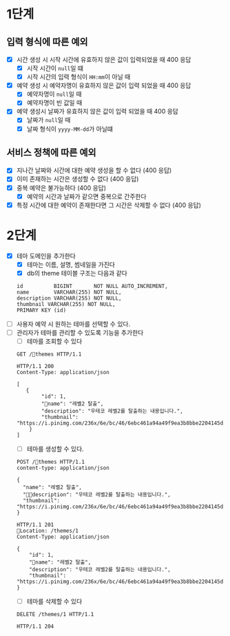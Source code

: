 # 1단계

## 입력 형식에 따른 예외

- [x] 시간 생성 시 시작 시간에 유효하지 않은 값이 입력되었을 때 400 응답
    - [x] 시작 시간이 `null`일 떄
    - [x] 시작 시간의 입력 형식이 `HH:mm`이 아닐 때
- [x] 예약 생성 시 예약자명이 유효하지 않은 값이 입력 되었을 때 400 응답
    - [x] 예약자명이 `null`일 때
    - [x] 예약자명이 빈 값일 때
- [x] 예약 생성시 날짜가 유효하지 않은 값이 입력 되었을 때 400 응답
    - [x] 날짜가 `null`일 때
    - [x] 날짜 형식이 `yyyy-MM-dd`가 아닐떄

## 서비스 정책에 따른 예외

- [x] 지나간 날짜와 시간에 대한 예약 생성을 할 수 없다 (400 응답)
- [x] 이미 존재하는 시간은 생성할 수 없다 (400 응답)
- [x] 중복 예약은 불가능하다 (400 응답)
    - [x] 예약의 시간과 날짜가 같으면 중복으로 간주한다
- [x] 특정 시간에 대한 예약이 존재한다면 그 시간은 삭제할 수 없다 (400 응답)

# 2단계

- [x] 테마 도메인을 추가한다
    - [x] 테마는 이름, 설명, 썸네일을 가진다
    - [x] db의 theme 테이블 구조는 다음과 같다
  ```angular2html
  id          BIGINT       NOT NULL AUTO_INCREMENT,
  name        VARCHAR(255) NOT NULL,
  description VARCHAR(255) NOT NULL,
  thumbnail VARCHAR(255) NOT NULL,
  PRIMARY KEY (id)
  ```
- [ ] 사용자 예약 시 원하는 테마를 선택할 수 있다.
- [ ] 관리자가 테마를 관리할 수 있도록 기능을 추가한다
    - [ ] 테마를 조회할 수 있다
  ```http request
  GET /themes HTTP/1.1
  ```
  ```http request
  HTTP/1.1 200 
  Content-Type: application/json
  
  [
     {
          "id": 1,
          "name": "레벨2 탈출",
          "description": "우테코 레벨2를 탈출하는 내용입니다.",
          "thumbnail": "https://i.pinimg.com/236x/6e/bc/46/6ebc461a94a49f9ea3b8bbe2204145d4.jpg"
      }
  ]
  ```
    - [ ] 테마를 생성할 수 있다.
  ```http request
  POST /themes HTTP/1.1
  content-type: application/json
  
  {
    "name": "레벨2 탈출",
    "description": "우테코 레벨2를 탈출하는 내용입니다.",
    "thumbnail": "https://i.pinimg.com/236x/6e/bc/46/6ebc461a94a49f9ea3b8bbe2204145d4.jpg"
  }
  ```
  ```http request
  HTTP/1.1 201
  Location: /themes/1
  Content-Type: application/json
  
  {
      "id": 1,
      "name": "레벨2 탈출",
      "description": "우테코 레벨2를 탈출하는 내용입니다.",
      "thumbnail": "https://i.pinimg.com/236x/6e/bc/46/6ebc461a94a49f9ea3b8bbe2204145d4.jpg"
  }
   ```
    - [ ] 테마를 삭제할 수 있다
  ```http request
  DELETE /themes/1 HTTP/1.1
  ```
  ```http request
  HTTP/1.1 204
  ```
